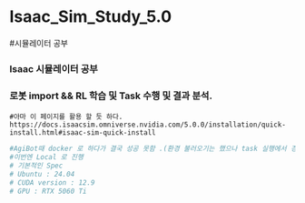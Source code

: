 # Isaac_Sim_Study_5.0
#시뮬레이터 공부

### Isaac 시뮬레이터 공부 
### 로봇 import && RL 학습 및 Task 수행 및 결과 분석.


```bash[
#아마 이 페이지를 활용 할 듯 하다.
https://docs.isaacsim.omniverse.nvidia.com/5.0.0/installation/quick-install.html#isaac-sim-quick-install
```


```bash
#AgiBot때 docker 로 하다가 결국 성공 못함 .(환경 불러오기는 했으나 task 실행에서 경로 문제 다수 발생.)
#이번엔 Local 로 진행
# 기본적인 Spec
# Ubuntu : 24.04
# CUDA version : 12.9
# GPU : RTX 5060 Ti
```



